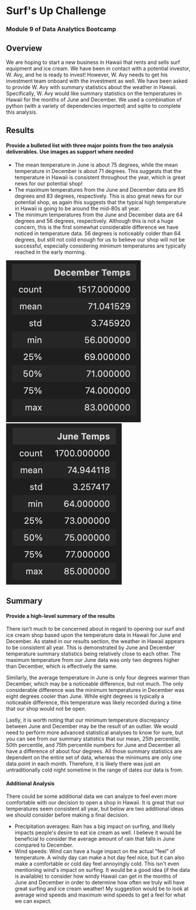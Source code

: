 # Surf's Up Challenge
### Module 9 of Data Analytics Bootcamp

## Overview
We are hoping to start a new business in Hawaii that rents and sells surf equipment and ice cream. We have been in contact with a potential investor, W. Avy, and he is ready to invest! However, W. Avy needs to get his investment team onboard with the investment as well. We have been asked to provide W. Avy with summary statistics about the weather in Hawaii. Specifically, W. Avy would like summary statistics on the temperatures in Hawaii for the months of June and December. We used a combination of python (with a variety of dependencies imported) and sqlite to complete this analysis.



## Results
#### Provide a bulleted list with three major points from the two analysis deliverables. Use images as support where needed

- The mean temperature in June is about 75 degrees, while the mean temperature in December is about 71 degrees. This suggests that the temperature in Hawaii is consistent throughout the year, which is great news for our potential shop!
- The maximum temperatures from the June and December data are 85 degrees and 83 degrees, respectively. This is also great news for our potential shop, as again this suggests that the typical high temperature in Hawaii is going to be around the mid-80s all year.
- The minimum temperatures from the June and December data are 64 degrees and 56 degrees, respectively. Although this is not a huge concern, this is the first somewhat considerable difference we have noticed in temperature data. 56 degrees is noticeably colder than 64 degrees, but still not cold enough for us to believe our shop will not be successful, especially considering minimum temperatures are typically reached in the early morning. 

![alt text](https://github.com/mdbinger/surfs_up/blob/main/Resources/December_Summary_Stats.png) ![alt text](https://github.com/mdbinger/surfs_up/blob/main/Resources/June_Summary_Stats.png)

## Summary
#### Provide a high-level summary of the results 

There isn't much to be concerned about in regard to opening our surf and ice cream shop based upon the temperature data in Hawaii for June and December. As stated in our results section, the weather in Hawaii appears to be consistent all year. This is demonstrated by June and December temperature summary statistics being relatively close to each other. The maximum temperature from our June data was only two degrees higher than December, which is effectively the same. 

Similarly, the average temperature in June is only four degrees warmer than December, which may be a noticeable difference, but not much. The only considerable difference was the minimum temperatures in December was eight degrees cooler than June. While eight degrees is typically a noticeable difference, this temperature was likely recorded during a time that our shop would not be open. 

Lastly, it is worth noting that our minimum temperature discrepancy between June and December may be the result of an outlier. We would need to perform more advanced statistical analyses to know for sure, but you can see from our summary statistics that our mean, 25th percentile, 50th percentile, and 75th percentile numbers for June and December all have a difference of about four degrees. All those summary statistics are dependent on the entire set of data, whereas the minimums are only one data point in each month. Therefore, it is likely there was just an untraditionally cold night sometime in the range of dates our data is from. 

#### Additional Analysis

There could be some additional data we can analyze to feel even more comfortable with our decision to open a shop in Hawaii. It is great that our temperatures seem consistent all year, but below are two additional ideas we should consider before making a final decision.
- Precipitation averages: Rain has a big impact on surfing, and likely impacts people's desire to eat ice cream as well. I believe it would be beneficial to consider the average amount of rain that falls in June compared to December.
- Wind speeds: Wind can have a huge impact on the actual "feel" of temperature. A windy day can make a hot day feel nice, but it can also make a comfortable or cold day feel annoyingly cold. This isn't even mentioning wind's impact on surfing. It would be a good idea (if the data is available) to consider how windy Hawaii can get in the months of June and December in order to determine how often we truly will have great surfing and ice cream weather! My suggestion would be to look at average wind speeds and maximum wind speeds to get a feel for what we can expect.







